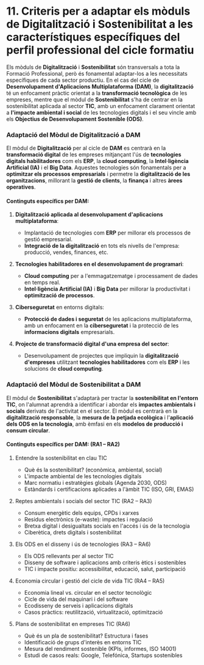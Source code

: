 # 11. Criteris per a adaptar els mòduls de Digitalització i Sostenibilitat a les característiques específiques del perfil professional del cicle formatiu 

Els mòduls de **Digitalització** i **Sostenibilitat** són transversals a tota la Formació Professional, però és fonamental adaptar-los a les necessitats específiques de cada sector productiu. En el cas del cicle de **Desenvolupament d'Aplicacions Multiplataforma (DAM)**, la **digitalització** té un enfocament pràctic orientat a la **transformació tecnològica** de les empreses, mentre que el mòdul de **Sostenibilitat** s'ha de centrar en la sostenibilitat aplicada al sector **TIC**, amb un enfocament clarament orientat a **l'impacte ambiental i social** de les tecnologies digitals i el seu vincle amb els **Objectius de Desenvolupament Sostenible (ODS)**.

### **Adaptació del Mòdul de Digitalització a DAM**

El mòdul de **Digitalització** per al cicle de **DAM** es centrarà en la **transformació digital** de les empreses mitjançant l'ús de **tecnologies digitals habilitadores** com els **ERP**, la **cloud computing**, la **Intel·ligència Artificial (IA)** i el **Big Data**. Aquestes tecnologies són fonamentals per a **optimitzar els processos empresarials** i permetre la **digitalització de les organitzacions**, millorant la **gestió de clients**, la **finança** i altres **àrees operatives**.

#### **Continguts específics per DAM:**

1. **Digitalització aplicada al desenvolupament d'aplicacions multiplataforma**:

   * Implantació de tecnologies com **ERP** per millorar els processos de gestió empresarial.
   * **Integració de la digitalització** en tots els nivells de l'empresa: producció, vendes, finances, etc.

2. **Tecnologies habilitadores en el desenvolupament de programari**:

   * **Cloud computing** per a l'emmagatzematge i processament de dades en temps real.
   * **Intel·ligència Artificial (IA)** i **Big Data** per millorar la productivitat i **optimització de processos**.

3. **Ciberseguretat** en entorns digitals:

   * **Protecció de dades i seguretat** de les aplicacions multiplataforma, amb un enfocament en la **ciberseguretat** i la protecció de les **informacions digitals** empresarials.

4. **Projecte de transformació digital d'una empresa del sector**:

   * Desenvolupament de projectes que impliquin la **digitalització d'empreses** utilitzant **tecnologies habilitadores** com els **ERP** i les solucions de **cloud computing**.


### **Adaptació del Mòdul de Sostenibilitat a DAM**

El mòdul de **Sostenibilitat** s'adaptarà per tractar la **sostenibilitat en l'entorn TIC**, on l'alumnat aprendrà a identificar i abordar els **impactes ambientals i socials** derivats de l'activitat en el sector. El mòdul es centrarà en la **digitalització responsable**, la **mesura de la petjada ecològica** i l'**aplicació dels ODS en la tecnologia**, amb èmfasi en els **modelos de producció i consum circular**. 

#### **Continguts específics per DAM:** (RA1 – RA2)

1. Entendre la sostenibilitat en clau TIC
      * Què és la sostenibilitat? (econòmica, ambiental, social)
      * L'impacte ambiental de les tecnologies digitals
      * Marc normatiu i estratègies globals (Agenda 2030, ODS)
      * Estàndards i certificacions aplicades a l'àmbit TIC (ISO, GRI, EMAS)

2. Reptes ambientals i socials del sector TIC (RA2 – RA3)
      * Consum energètic dels equips, CPDs i xarxes
      * Residus electrònics (e-waste): impactes i regulació
      * Bretxa digital i desigualtats socials en l'accés i ús de la tecnologia
      * Ciberètica, drets digitals i sostenibilitat
3. Els ODS en el disseny i ús de tecnologies (RA3 – RA6)
      * Els ODS rellevants per al sector TIC
      * Disseny de software i aplicacions amb criteris ètics i sostenibles
      * TIC i impacte positiu: accessibilitat, educació, salut, participació
4. Economia circular i gestió del cicle de vida TIC (RA4 – RA5)
      * Economia lineal vs. circular en el sector tecnològic
      * Cicle de vida del maquinari i del software
      * Ecodisseny de serveis i aplicacions digitals
      * Casos pràctics: reutilització, virtualització, optimització
5. Plans de sostenibilitat en empreses TIC (RA6)
      * Què és un pla de sostenibilitat? Estructura i fases
      * Identificació de grups d'interès en entorns TIC
      * Mesura del rendiment sostenible (KPIs, informes, ISO 14001)
      * Estudi de casos reals: Google, Telefónica, Startups sostenibles


